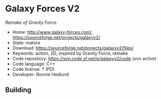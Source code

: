 # Galaxy Forces V2

_Remake of Gravity Force._

- Home: http://www.galaxy-forces.com/, https://sourceforge.net/projects/galaxyv2/
- State: mature
- Download: https://sourceforge.net/projects/galaxyv2/files/
- Keywords: action, 2D, inspired by Gravity Force, remake
- Code repository: https://svn.code.sf.net/p/galaxyv2/code (svn active)
- Code language: C++
- Code license: ? (PD)
- Developer: Ronnie Hedlund

## Building
